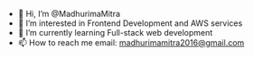 - 👋 Hi, I’m @MadhurimaMitra
- 👀 I’m interested in Frontend Development and AWS services
- 🌱 I’m currently learning Full-stack web development
- 📫 How to reach me email: madhurimamitra2016@gmail.com

<!---
MadhurimaMitra/MadhurimaMitra is a ✨ special ✨ repository because its `README.md` (this file) appears on your GitHub profile.
You can click the Preview link to take a look at your changes.
--->
